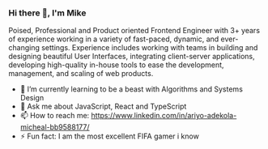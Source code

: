 ### Hi there 👋, I'm Mike

Poised, Professional and Product oriented Frontend Engineer with 3+ years of experience working in a variety of fast-paced, dynamic, and ever-changing settings. 
Experience includes working with teams in building and designing beautiful User Interfaces, integrating client-server applications, developing high-quality in-house tools to ease the development, management,  and scaling of web products.

- 🌱 I’m currently learning to be a beast with Algorithms and Systems Design
- 💬 Ask me about JavaScript, React and TypeScript
- 📫 How to reach me: 
    https://www.linkedin.com/in/ariyo-adekola-micheal-bb9588177/
- ⚡ Fun fact: I am the most excellent FIFA gamer i know
